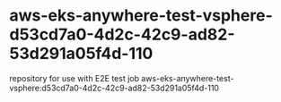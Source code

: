 # aws-eks-anywhere-test-vsphere-d53cd7a0-4d2c-42c9-ad82-53d291a05f4d-110
repository for use with E2E test job aws-eks-anywhere-test-vsphere:d53cd7a0-4d2c-42c9-ad82-53d291a05f4d-110
